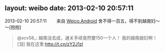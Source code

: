 layout: weibo
date: 2013-02-10 20:57:11
---
2013-02-10 20:57:11  &nbsp;&nbsp;&nbsp;&nbsp;&nbsp;&nbsp; 来自 <a href="http://app.weibo.com/t/feed/l4RWD" rel="nofollow">Weico.Android</a>
舍不得一百五，得不到越南妇～～[抱抱]
>  @xcv58_: 越南没去成，通关手续竟然要150一个人！ 我的越南媳妇啊！[泪] 我在这里:http://t.cn/zY2J1zl ​​​
